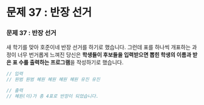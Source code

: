 # 문제 37 : 반장 선거

### 문제 37 : 반장 선거

새 학기를 맞아 호준이네 반장 선거를 하기로 했습니다. 그런데 표를 하나씩 개표하는 과정이 너무 번거롭게 느껴진 당신은 **학생들이 후보들을 입력받으면 뽑힌 학생의 이름과 받은 표 수를 출력하는 프로그램**을 작성하기로 했습니다.

```javascript
// 입력
// 원범 원범 혜원 혜원 혜원 혜원 유진 유진

// 출력
// 혜원(이)가 총 4표로 반장이 되었습니다.
```

